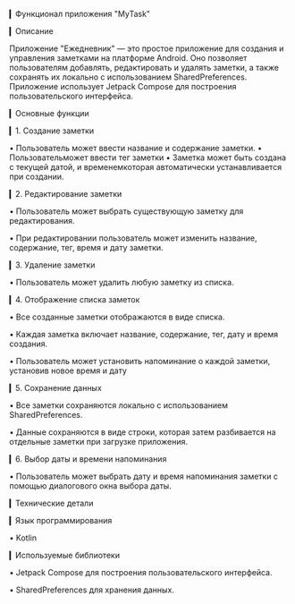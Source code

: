 ▎Функционал приложения "MyTask"

▎Описание

Приложение "Ежедневник" — это простое приложение для создания и управления заметками на платформе Android. Оно позволяет пользователям добавлять, редактировать и удалять заметки, а также сохранять их локально с использованием SharedPreferences. Приложение использует Jetpack Compose для построения пользовательского интерфейса.

▎Основные функции

▎1. Создание заметки

• Пользователь может ввести название и содержание заметки.
• Пользовательможет ввести тег заметки
• Заметка может быть создана с текущей датой, и временемкоторая автоматически устанавливается при создании.

▎2. Редактирование заметки

• Пользователь может выбрать существующую заметку для редактирования.

• При редактировании пользователь может изменить название, содержание, тег, время  и дату заметки.

▎3. Удаление заметки

• Пользователь может удалить любую заметку из списка.

▎4. Отображение списка заметок

• Все созданные заметки отображаются в виде списка.

• Каждая заметка включает название, содержание, тег, дату и время  создания.

• Пользователь может установить напоминание о каждой заметки, установив новое время и дату

▎5. Сохранение данных

• Все заметки сохраняются локально с использованием SharedPreferences.

• Данные сохраняются в виде строки, которая затем разбивается на отдельные заметки при загрузке приложения.

▎6. Выбор даты и времени напоминания

• Пользователь может выбрать дату и время напоминания заметки с помощью диалогового окна выбора даты.

▎Технические детали

▎Язык программирования

• Kotlin

▎Используемые библиотеки

• Jetpack Compose для построения пользовательского интерфейса.

• SharedPreferences для хранения данных.

